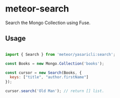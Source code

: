 # meteor-search
Search the Mongo Collection using Fuse.

## Usage

```javascript

import { Search } from 'meteor/yasaricli:search';

const Books = new Mongo.Collection('books');

const cursor = new Search(Books, { 
  keys: ["title", "author.firstName"]
});

cursor.search('Old Man'); // return [] list.
```

